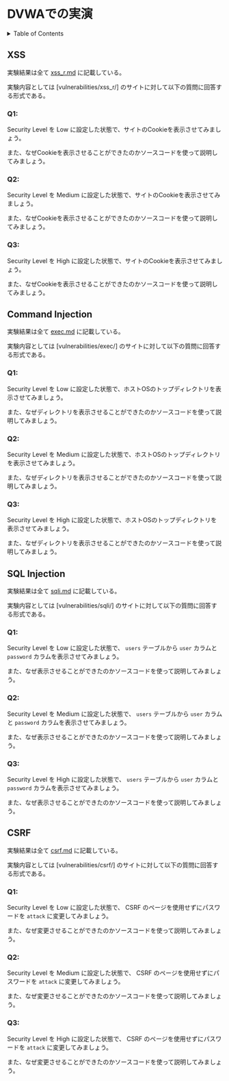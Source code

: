 # DVWAでの実演

<!-- START doctoc generated TOC please keep comment here to allow auto update -->
<!-- DON'T EDIT THIS SECTION, INSTEAD RE-RUN doctoc TO UPDATE -->
<details>
<summary>Table of Contents</summary>

- [DVWAでの実演](#dvwaでの実演)
  - [XSS](#xss)
    - [Q1:](#q1)
    - [Q2:](#q2)
    - [Q3:](#q3)
  - [Command Injection](#command-injection)
    - [Q1:](#q1-1)
    - [Q2:](#q2-1)
    - [Q3:](#q3-1)
  - [SQL Injection](#sql-injection)
    - [Q1:](#q1-2)
    - [Q2:](#q2-2)
    - [Q3:](#q3-2)
  - [CSRF](#csrf)
    - [Q1:](#q1-3)
    - [Q2:](#q2-3)
    - [Q3:](#q3-3)

</details>
<!-- END doctoc generated TOC please keep comment here to allow auto update -->

## XSS

実験結果は全て [xss_r.md](./xss_r.md) に記載している。

実験内容としては [vulnerabilities/xss_r/] のサイトに対して以下の質問に回答する形式である。

### Q1: 

Security Level を Low に設定した状態で、サイトのCookieを表示させてみましょう。

また、なぜCookieを表示させることができたのかソースコードを使って説明してみましょう。

### Q2: 

Security Level を Medium に設定した状態で、サイトのCookieを表示させてみましょう。

また、なぜCookieを表示させることができたのかソースコードを使って説明してみましょう。

### Q3: 

Security Level を High に設定した状態で、サイトのCookieを表示させてみましょう。

また、なぜCookieを表示させることができたのかソースコードを使って説明してみましょう。

## Command Injection

実験結果は全て [exec.md](./exec.md) に記載している。

実験内容としては [vulnerabilities/exec/] のサイトに対して以下の質問に回答する形式である。

### Q1: 

Security Level を Low に設定した状態で、ホストOSのトップディレクトリを表示させてみましょう。

また、なぜディレクトリを表示させることができたのかソースコードを使って説明してみましょう。

### Q2: 

Security Level を Medium に設定した状態で、ホストOSのトップディレクトリを表示させてみましょう。

また、なぜディレクトリを表示させることができたのかソースコードを使って説明してみましょう。

### Q3: 

Security Level を High に設定した状態で、ホストOSのトップディレクトリを表示させてみましょう。

また、なぜディレクトリを表示させることができたのかソースコードを使って説明してみましょう。

## SQL Injection

実験結果は全て [sqli.md](./sqli.md) に記載している。

実験内容としては [vulnerabilities/sqli/] のサイトに対して以下の質問に回答する形式である。

### Q1: 

Security Level を Low に設定した状態で、 `users` テーブルから `user` カラムと `password` カラムを表示させてみましょう。

また、なぜ表示させることができたのかソースコードを使って説明してみましょう。

### Q2: 

Security Level を Medium に設定した状態で、 `users` テーブルから `user` カラムと `password` カラムを表示させてみましょう。

また、なぜ表示させることができたのかソースコードを使って説明してみましょう。

### Q3: 

Security Level を High に設定した状態で、 `users` テーブルから `user` カラムと `password` カラムを表示させてみましょう。

また、なぜ表示させることができたのかソースコードを使って説明してみましょう。

## CSRF

実験結果は全て [csrf.md](./csrf.md) に記載している。

実験内容としては [vulnerabilities/csrf/] のサイトに対して以下の質問に回答する形式である。

### Q1: 

Security Level を Low に設定した状態で、 CSRF のページを使用せずにパスワードを `attack` に変更してみましょう。

また、なぜ変更させることができたのかソースコードを使って説明してみましょう。

### Q2: 

Security Level を Medium に設定した状態で、 CSRF のページを使用せずにパスワードを `attack` に変更してみましょう。

また、なぜ変更させることができたのかソースコードを使って説明してみましょう。

### Q3: 

Security Level を High に設定した状態で、 CSRF のページを使用せずにパスワードを `attack` に変更してみましょう。

また、なぜ変更させることができたのかソースコードを使って説明してみましょう。
